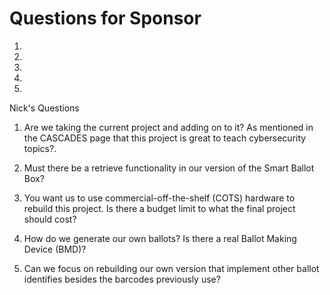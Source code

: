# Questions for Sponsor
1.
2.
3.
4.
5.


Nick's Questions
1. Are we taking the current project and adding on to it? As mentioned in the CASCADES page that this project is great to teach cybersecurity topics?.

2. Must there be a retrieve functionality in our version of the Smart Ballot Box?

3. You want us to use commercial-off-the-shelf (COTS) hardware to rebuild this project. Is there a budget limit to what the final project should cost?

4. How do we generate our own ballots? Is there a real Ballot Making Device (BMD)?

5. Can we focus on rebuilding our own version that implement other ballot identifies besides the barcodes previously use?
